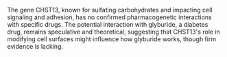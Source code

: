 The gene CHST13, known for sulfating carbohydrates and impacting cell signaling and adhesion, has no confirmed pharmacogenetic interactions with specific drugs. The potential interaction with glyburide, a diabetes drug, remains speculative and theoretical, suggesting that CHST13's role in modifying cell surfaces might influence how glyburide works, though firm evidence is lacking.